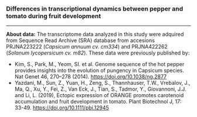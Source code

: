 ### Differences in transcriptional dynamics between pepper and tomato during fruit development 

*****
**About data:**
The transcriptome data analyzed in this study were adquired from Sequence Read Archive (SRA) database from accesions PRJNA223222 (*Capsicum annuum cv. cm334*) and  PRJNA422262 (*Solanum lycopersicum cv. m82*). These data were previously published by:

- Kim, S., Park, M., Yeom, SI. et al. Genome sequence of the hot pepper provides insights into the evolution of pungency in Capsicum species. Nat Genet 46, 270–278 (2014). https://doi.org/10.1038/ng.2877
- Yazdani, M., Sun, Z., Yuan, H., Zeng, S., Thannhauser, T.W., Vrebalov, J., Ma, Q., Xu, Y., Fei, Z., Van Eck, J., Tian, S., Tadmor, Y., Giovannoni, J.J. and Li, L. (2019), Ectopic expression of ORANGE promotes carotenoid accumulation and fruit development in tomato. Plant Biotechnol J, 17: 33-49. https://doi.org/10.1111/pbi.12945
